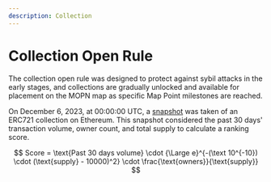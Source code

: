 ```yaml
---
description: Collection
---
```


# Collection Open Rule

The collection open rule was designed to protect against sybil attacks in the early stages, and  collections are gradually unlocked and available for placement on the MOPN map as specific Map Point milestones are reached.

On December 6, 2023, at 00:00:00 UTC, a [snapshot](https://dune.com/mopn/collection-open-rule) was taken of an ERC721 collection on Ethereum. This snapshot considered the past 30 days' transaction volume, owner count, and total supply to calculate a ranking score.



$$
Score = \text{Past 30 days volume} \cdot {\Large e}^{-(\text 10^{-10}) \cdot (\text{supply} - 10000)^2} \cdot \frac{\text{owners}}{\text{supply}}
$$

